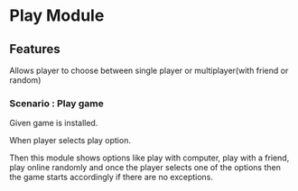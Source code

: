 # Play Module

## Features

Allows player to choose between single player or
multiplayer(with friend or random)

### Scenario : Play game

  Given game is installed.
  
  When player selects play option.
  
  Then this module shows options like play with computer,
  play with a friend, play online randomly and once the player
  selects one of the options then the game starts
  accordingly if there are no exceptions.
